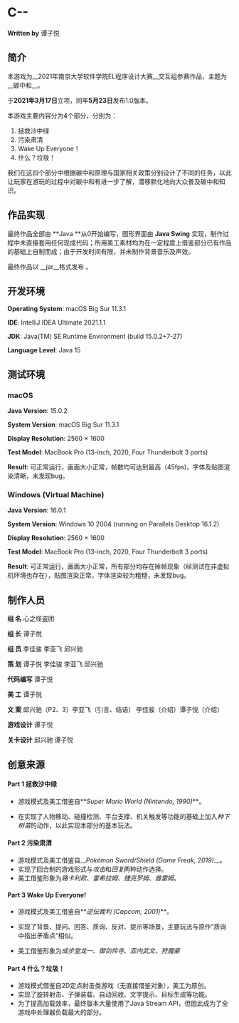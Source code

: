 # C--

**Written by** 谭子悦



## 简介

本游戏为__2021年南京大学软件学院EL程序设计大赛__交互组参赛作品，主题为__碳中和__。

于**2021年3月17日**立项，同年**5月23日**发布1.0版本。

本游戏主要内容分为4个部分，分别为：

1. 拯救沙中绿
2. 污染肃清
3. Wake Up Everyone！
4. 什么？垃圾！

我们在这四个部分中根据碳中和原理与国家相关政策分别设计了不同的任务，以此让玩家在游玩的过程中对碳中和有进一步了解，潜移默化地向大众普及碳中和知识。



## 作品实现

最终作品全部由 **Java **从0开始编写，图形界面由 **Java Swing** 实现，制作过程中未直接套用任何现成代码；所用美工素材均为在一定程度上借鉴部分已有作品的基础上自制而成；由于开发时间有限，并未制作背景音乐及声效。

最终作品以 __jar__格式发布 。



## 开发环境

__Operating System__: macOS Big Sur 11.3.1

__IDE__: IntelliJ IDEA Ultimate 2021.1.1

__JDK__: Java(TM) SE Runtime Environment (build 15.0.2+7-27)

__Language Level__: Java 15



## 测试环境

### macOS

__Java Version__: 15.0.2

__System Version__: macOS Big Sur 11.3.1

__Display Resolution__: 2560 × 1600

__Test Model__: MacBook Pro (13-inch, 2020, Four Thunderbolt 3 ports)

__Result__: 可正常运行，画面大小正常，帧数均可达到最高（45fps)，字体及贴图渲染清晰，未发现bug。

### Windows (Virtual Machine)

__Java Version__: 16.0.1

__System Version__: Windows 10 2004 (running on Parallels Desktop 16.1.2)

__Display Resolution__: 2560 × 1600

__Test Model__: MacBook Pro (13-inch, 2020, Four Thunderbolt 3 ports)

__Result__: 可正常运行，画面大小正常，所有部分均存在掉帧现象（经测试在非虚拟机环境也存在），贴图渲染正常，字体渲染较为粗糙，未发现bug。



## 制作人员

**组	名**		心之怪盗团

**组	长**		谭子悦

**组	员**		李佳骏 李亚飞 邱兴驰



__策	划__		谭子悦	李佳骏	李亚飞	邱兴驰

__代码编写__	谭子悦

__美	工__		谭子悦

__文	案__		邱兴驰（P2、3）李亚飞（引言、结语） 李佳骏（介绍）谭子悦（介绍）

__游戏设计__	谭子悦

__关卡设计__	邱兴驰	谭子悦



## 创意来源

#### Part 1 拯救沙中绿 

- 游戏模式及美工借鉴自**_*Super Mario World (Nintendo, 1990)*_**。

- 在实现了人物移动、碰撞检测、平台支撑、机关触发等功能的基础上加入*种下树苗*的动作，以此实现本部分的基本玩法。

#### Part 2 污染肃清

- 游戏模式及美工借鉴自__*Pokémon Sword/Shield (Game Freak, 2019)*__。
- 实现了回合制的游戏形式与*攻击*和*回复*两种动作选择。
- 美工借鉴形象为*路卡利欧*、*雷希拉姆*、*捷克罗姆*、*酋雷姆*。

#### Part 3 Wake Up Everyone!

- 游戏模式及美工借鉴自**_逆伝裁判 (Capcom, 2001)_**。

- 实现了背景、提问、回答、质询、反对、提示等场景，主要玩法与原作”质询中指出矛盾点“相似。
- 美工借鉴形象为*成步堂龙一*、*御剑怜寺*、*亚内武文*、*狩魔豪*

#### Part 4 什么？垃圾！

- 游戏模式借鉴自2D定点射击类游戏（无直接借鉴对象），美工为原创。
- 实现了旋转射击、子弹装载、自动回收、文字提示、目标生成等功能。
- 为了提高加载效率，最终版本大量使用了Java Stream API，但因此成为了全游戏中处理器负载最大的部分。

